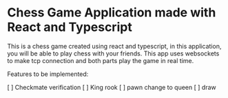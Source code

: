 # Chess Game Application made with React and Typescript

This is a chess game created using react and typescript, in this application, you will be able to play chess with your friends. This app uses websockets to make tcp connection and both parts play the game in real time.

Features to be implemented:

[ ] Checkmate verification
[ ] King rook
[ ] pawn change to queen
[ ] draw


